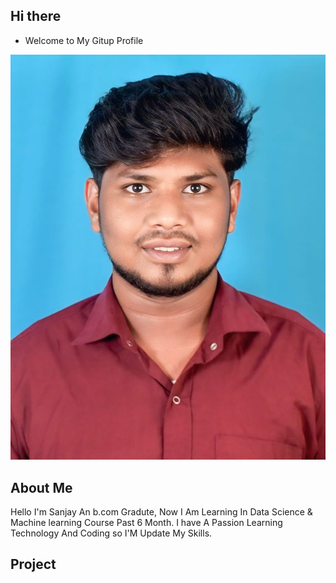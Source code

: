 
## Hi there 

- Welcome to My Gitup Profile 

![sanjay](https://github.com/sanjaykumar6678/sanjaykumar6678/blob/main/WhatsApp%20Image%202024-12-06%20at%2014.08.34_88c718bc.jpg)


## About Me 

Hello I'm Sanjay An b.com Gradute,  Now I Am Learning In Data Science & Machine learning Course Past 6 Month. I have A Passion Learning Technology And Coding so I'M Update My Skills.

## Project




<!---
sanjaykumar6678/sanjaykumar6678 is a ✨ special ✨ repository because its `README.md` (this file) appears on your GitHub profile.
You can click the Preview link to take a look at your changes.
--->
